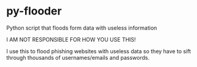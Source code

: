 # py-flooder
Python script that floods form data with useless information

I AM NOT RESPONSIBLE FOR HOW YOU USE THIS!

I use this to flood phishing websites with useless data so they have to sift through thousands of usernames/emails and passwords.
